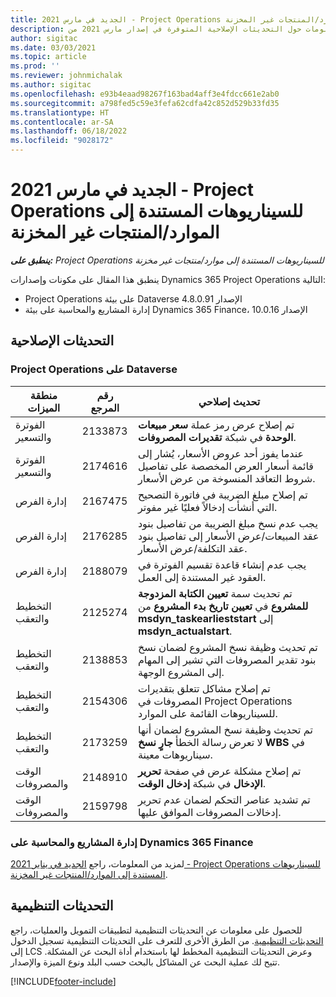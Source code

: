 ```yaml
---
title: الجديد في مارس 2021 - Project Operations للسيناريوهات المستندة إلى الموارد/المنتجات غير المخزنة‬
description: يوفر هذا المقال معلومات حول التحديثات الإصلاحية المتوفرة في إصدار مارس 2021 من Project Operations للسيناريوهات المستندة إلى الموارد/غير المخزنة.
author: sigitac
ms.date: 03/03/2021
ms.topic: article
ms.prod: ''
ms.reviewer: johnmichalak
ms.author: sigitac
ms.openlocfilehash: e93b4eaad98267f163bad4aff3e4fdcc661e2ab0
ms.sourcegitcommit: a798fed5c59e3fefa62cdfa42c852d529b33fd35
ms.translationtype: HT
ms.contentlocale: ar-SA
ms.lasthandoff: 06/18/2022
ms.locfileid: "9028172"
---
```

# <a name="whats-new-march-2021---project-operations-for-resourcenon-stocked-based-scenarios"></a>الجديد في مارس 2021 - Project Operations للسيناريوهات المستندة إلى الموارد/المنتجات غير المخزنة‬

_**ينطبق على:** Project Operations للسيناريوهات المستندة إلى موارد/منتجات غير مخزنة‬_

ينطبق هذا المقال على مكونات وإصدارات Dynamics 365 Project Operations التالية:

- Project Operations على بيئة Dataverse الإصدار 4.8.0.91 
- إدارة المشاريع والمحاسبة على بيئة Dynamics 365 Finance، الإصدار 10.0.16 

## <a name="quality-updates"></a>التحديثات الإصلاحية

### <a name="project-operations-on-dataverse"></a>Project Operations على Dataverse


| **منطقة الميزات** | **رقم المرجع** | **تحديث إصلاحي** |
| --- | --- | --- |
| الفوترة والتسعير | 2133873  | تم إصلاح عرض رمز عملة **سعر مبيعات الوحدة** في شبكة **تقديرات المصروفات**. |
| الفوترة والتسعير | 2174616  | عندما يفوز أحد عروض الأسعار، يُشار إلى قائمة أسعار العرض المخصصة على تفاصيل شروط التعاقد المنسوخة من عرض الأسعار. |
| إدارة الفرص | 2167475  | تم إصلاح مبلغ الضريبة في فاتورة التصحيح التي أنشأت إدخالاً فعليًا غير مفوتر. |
| إدارة الفرص | 2176285  | يجب عدم نسخ مبلغ الضريبة من تفاصيل بنود عقد المبيعات/عرض الأسعار إلى تفاصيل بنود عقد التكلفة/عرض الأسعار. |
| إدارة الفرص | 2188079  | يجب عدم إنشاء قاعدة تقسيم الفوترة في العقود غير المستندة إلى العمل. |
| التخطيط والتعقب | 2125274  | تم تحديث سمة **تعيين الكتابة المزدوجة للمشروع** في **تعيين تاريخ بدء المشروع** من **msdyn\_taskearlieststart** إلى **msdyn\_actualstart**. |
| التخطيط والتعقب | 2138853  | تم تحديث وظيفة نسخ المشروع لضمان نسخ بنود تقدير المصروفات التي تشير إلى المهام إلى المشروع الوجهة. |
| التخطيط والتعقب | 2154306  | تم إصلاح مشاكل تتعلق بتقديرات المصروفات في Project Operations للسيناريوهات القائمة على الموارد. |
| التخطيط والتعقب | 2173259  | تم تحديث وظيفة نسخ المشروع لضمان أنها لا تعرض رسالة الخطأ **جارٍ نسخ WBS‎‬** في سيناريوهات معينة. |
| الوقت والمصروفات | 2148910  | تم إصلاح مشكلة عرض في صفحة **تحرير الإدخال** في شبكة **إدخال الوقت**. |
| الوقت والمصروفات | 2159798  | تم تشديد عناصر التحكم لضمان عدم تحرير إدخالات المصروفات الموافق عليها. |

### <a name="project-management-and-accounting-on-dynamics-365-finance"></a>إدارة المشاريع والمحاسبة على Dynamics 365 Finance

لمزيد من المعلومات، راجع [الجديد في يناير 2021 - Project Operations للسيناريوهات المستندة إلى الموارد/المنتجات غير المخزنة‬](whats-new-jan-2021-resource-based.md).

## <a name="regulatory-updates"></a>التحديثات التنظيمية

للحصول على معلومات عن التحديثات التنظيمية لتطبيقات التمويل والعمليات، راجع [التحديثات التنظيمية](/dynamics365/finance/localizations/regulatory-updates). من الطرق الأخرى للتعرف على التحديثات التنظيمية تسجيل الدخول إلى LCS وعرض التحديثات التنظيمية المخطط لها باستخدام أداة البحث عن المشكلة. تتيح لك عملية البحث عن المشاكل بالبحث حسب البلد ونوع الميزة والإصدار.


[!INCLUDE[footer-include](../includes/footer-banner.md)]
